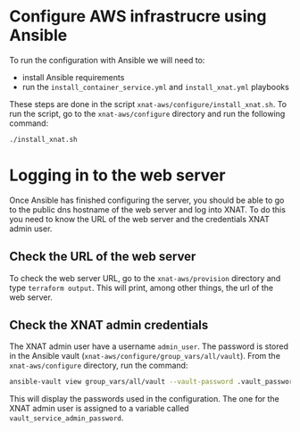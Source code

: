 # Configure AWS infrastrucre using Ansible

To run the configuration with Ansible we will need to:

- install Ansible requirements
- run the `install_container_service.yml` and `install_xnat.yml` playbooks

These steps are done in the script `xnat-aws/configure/install_xnat.sh`. To run the script, go to the `xnat-aws/configure` directory and run the following command:

```bash
./install_xnat.sh
```

# Logging in to the web server

Once Ansible has finished configuring the server, you should be able to go to the public dns hostname of the web server and log into XNAT. To do this you need to know the URL of the web server and the credentials XNAT admin user.

## Check the URL of the web server

To check the web server URL, go to the `xnat-aws/provision` directory and type `terraform output`. This will print, among other things, the url of the web server.

## Check the XNAT admin credentials

The XNAT admin user have a username `admin_user`. The password is stored in the Ansible vault (`xnat-aws/configure/group_vars/all/vault`). From the `xnat-aws/configure` directory, run the command:

```bash
ansible-vault view group_vars/all/vault --vault-password .vault_password`
```

This will display the passwords used in the configuration. The one for the XNAT admin user is assigned to a variable called `vault_service_admin_password`.
